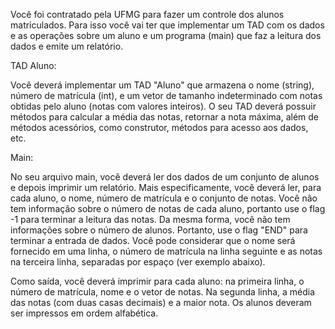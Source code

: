 Você foi contratado pela UFMG para fazer um controle dos alunos matriculados. Para isso você vai ter que implementar um TAD com os dados e as operações sobre um aluno e um programa (main) que faz a leitura dos dados e emite um relatório.

TAD Aluno:

Você deverá implementar um TAD "Aluno" que armazena o nome (string), número de matrícula (int), e um vetor de tamanho indeterminado com notas obtidas pelo aluno (notas com valores inteiros). O seu TAD deverá possuir métodos para calcular a média das notas, retornar a nota máxima, além de métodos acessórios, como construtor, métodos para acesso aos dados, etc. 

Main: 

No seu arquivo main, você deverá ler dos dados de um conjunto de alunos e depois imprimir um relatório. Mais especificamente, você deverá ler, para cada aluno, o nome, número de matrícula e o conjunto de notas. Você não tem informação sobre o número de notas de cada aluno, portanto use o flag -1 para terminar a leitura das notas. Da mesma forma, você não tem informações sobre o número de alunos. Portanto, use o flag "END" para terminar a entrada de dados. Você pode considerar que o nome será fornecido em uma linha, o número de matrícula na linha seguinte e as notas na terceira linha, separadas por espaço (ver exemplo abaixo).

Como saída, você deverá imprimir para cada aluno: na primeira linha, o número de matrícula, nome e o vetor de notas. Na segunda linha, a média das notas (com duas casas decimais) e a maior nota. Os alunos deveram ser impressos em ordem alfabética.
